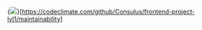 {<img src="https://api.codeclimate.com/v1/badges/9d50dd1aa715e040af76/maintainability" />}[https://codeclimate.com/github/Consulus/frontend-project-lvl1/maintainability]